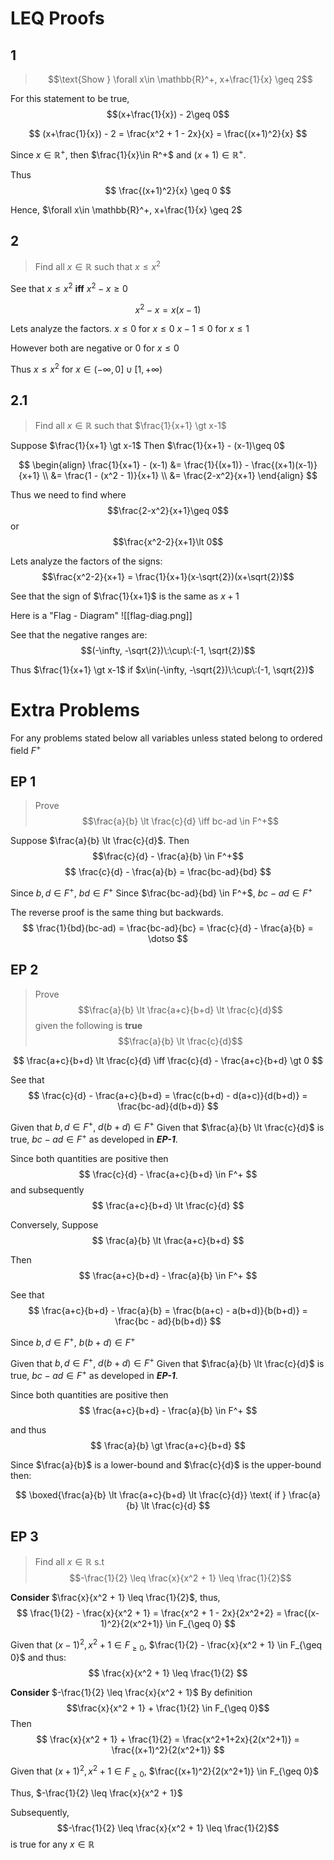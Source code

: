 # LEQ Proofs
## 1
> $$\text{Show } \forall x\in \mathbb{R}^+, x+\frac{1}{x} \geq 2$$

For this statement to be true,
$$(x+\frac{1}{x}) - 2\geq 0$$

$$
(x+\frac{1}{x}) - 2 = \frac{x^2 + 1 - 2x}{x} = \frac{(x+1)^2}{x}
$$

Since $x\in \mathbb{R}^+$, then $\frac{1}{x}\in R^+$ and $(x+1) \in \mathbb{R}^+$.

Thus
$$
\frac{(x+1)^2}{x} \geq 0
$$

Hence, $\forall x\in \mathbb{R}^+, x+\frac{1}{x} \geq 2$

## 2
> Find all $x\in \mathbb{R}$ such that $x \leq x^2$

See that $x \leq x^2$ **iff** $x^2 - x \geq 0$

$$x^2 - x = x(x-1)$$

Lets analyze the factors.
$x \leq 0$ for $x \leq 0$
$x - 1 \leq 0$ for $x \leq 1$

However both are negative or 0 for $x \leq 0$

Thus $x \leq x^2$ for $x \in (-\infty, 0] \cup [1,+\infty)$

## 2.1
> Find all $x\in \mathbb{R}$ such that $\frac{1}{x+1} \gt x-1$

Suppose $\frac{1}{x+1} \gt x-1$
Then $\frac{1}{x+1} - (x-1)\geq 0$

$$
\begin{align}
	\frac{1}{x+1} - (x-1) &= \frac{1}{(x+1)} - \frac{(x+1)(x-1)}{x+1} \\ 
	&= \frac{1 - (x^2 - 1)}{x+1} \\
	&= \frac{2-x^2}{x+1}
\end{align}
$$

Thus we need to find where 
$$\frac{2-x^2}{x+1}\geq 0$$
or 
$$\frac{x^2-2}{x+1}\lt 0$$

Lets analyze the factors of the signs:
$$\frac{x^2-2}{x+1} = \frac{1}{x+1}(x-\sqrt{2})(x+\sqrt{2})$$

See that the sign of $\frac{1}{x+1}$ is the same as $x+1$

Here is a "Flag - Diagram"
![[flag-diag.png]]

See that the negative ranges are:
$$(-\infty, -\sqrt{2})\:\cup\:(-1, \sqrt{2})$$

Thus $\frac{1}{x+1} \gt x-1$ if $x\in(-\infty, -\sqrt{2})\:\cup\:(-1, \sqrt{2})$

# Extra Problems
For any problems stated below all variables unless stated belong to ordered field $F^+$

## EP 1
> Prove $$\frac{a}{b} \lt \frac{c}{d} \iff bc-ad \in F^+$$


Suppose $\frac{a}{b} \lt \frac{c}{d}$.
Then $$\frac{c}{d} - \frac{a}{b} \in F^+$$
$$
\frac{c}{d} - \frac{a}{b} = \frac{bc-ad}{bd}
$$

Since $b, d \in F^+$, $bd \in F^+$
Since $\frac{bc-ad}{bd} \in F^+$, $bc-ad \in F^+$

The reverse proof is the same thing but backwards. 
$$
\frac{1}{bd}(bc-ad) = \frac{bc-ad}{bc} = \frac{c}{d} - \frac{a}{b} = \dotso
$$

## EP 2
> Prove
> $$\frac{a}{b} \lt \frac{a+c}{b+d} \lt \frac{c}{d}$$
> given the following is **true**
> $$\frac{a}{b} \lt \frac{c}{d}$$

$$
\frac{a+c}{b+d} \lt \frac{c}{d} \iff \frac{c}{d} - \frac{a+c}{b+d} \gt 0
$$

See that 
$$
\frac{c}{d} - \frac{a+c}{b+d} = \frac{c(b+d) - d(a+c)}{d(b+d)} = \frac{bc-ad}{d(b+d)}
$$

Given that $b, d \in F^+$, $d(b+d) \in F^+$
Given that $\frac{a}{b} \lt \frac{c}{d}$ is true, $bc-ad \in F^+$ as developed in ***EP-1***.

Since both quantities are positive then 
$$
\frac{c}{d} - \frac{a+c}{b+d} \in F^+
$$
and subsequently  
$$
\frac{a+c}{b+d} \lt \frac{c}{d}
$$

Conversely, Suppose 
$$
\frac{a}{b} \lt \frac{a+c}{b+d} 
$$

Then 
$$
\frac{a+c}{b+d}  - \frac{a}{b} \in F^+
$$

See that 
$$
\frac{a+c}{b+d}  - \frac{a}{b} = \frac{b(a+c) - a(b+d)}{b(b+d)} = \frac{bc - ad}{b(b+d)}
$$

Since $b, d \in F^+$, $b(b+d) \in F^+$

Given that $b, d \in F^+$, $d(b+d) \in F^+$
Given that $\frac{a}{b} \lt \frac{c}{d}$ is true, $bc-ad \in F^+$ as developed in ***EP-1***.

Since both quantities are positive then 
$$
\frac{a+c}{b+d} - \frac{a}{b} \in F^+
$$

and thus
$$
\frac{a}{b} \gt \frac{a+c}{b+d}
$$

Since $\frac{a}{b}$ is a lower-bound and $\frac{c}{d}$ is the upper-bound then:

$$
\boxed{\frac{a}{b} \lt \frac{a+c}{b+d} \lt \frac{c}{d}} \text{ if } \frac{a}{b} \lt \frac{c}{d}
$$

## EP 3
> Find all $x \in \mathbb R$ s.t
> $$-\frac{1}{2} \leq \frac{x}{x^2 + 1} \leq \frac{1}{2}$$

**Consider** $\frac{x}{x^2 + 1} \leq \frac{1}{2}$, thus, 
$$
\frac{1}{2} - \frac{x}{x^2 + 1} = \frac{x^2 + 1 - 2x}{2x^2+2} = \frac{(x-1)^2}{2(x^2+1)} \in F_{\geq 0}
$$

Given that $(x-1)^2, x^2+1\in F_{\geq 0}$, $\frac{1}{2} - \frac{x}{x^2 + 1} \in F_{\geq 0}$ and thus:
$$
\frac{x}{x^2 + 1} \leq \frac{1}{2}
$$

**Consider** $-\frac{1}{2} \leq \frac{x}{x^2 + 1}$
By definition
$$\frac{x}{x^2 + 1} + \frac{1}{2} \in F_{\geq 0}$$
Then
$$
\frac{x}{x^2 + 1} + \frac{1}{2} = \frac{x^2+1+2x}{2(x^2+1)} = \frac{(x+1)^2}{2(x^2+1)} 
$$

Given that $(x+1)^2, x^2+1\in F_{\geq 0}$, $\frac{(x+1)^2}{2(x^2+1)}  \in F_{\geq 0}$ 

Thus, $-\frac{1}{2} \leq \frac{x}{x^2 + 1}$

Subsequently,
$$-\frac{1}{2} \leq \frac{x}{x^2 + 1} \leq \frac{1}{2}$$
is true for any $x \in \mathbb R$


<!-- needs improvement -->

